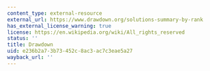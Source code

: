 ```yaml
---
content_type: external-resource
external_url: https://www.drawdown.org/solutions-summary-by-rank
has_external_license_warning: true
license: https://en.wikipedia.org/wiki/All_rights_reserved
status: ''
title: Drawdown
uid: e236b2a7-3b73-452c-8ac3-ac7c3eae5a27
wayback_url: ''
---
```

